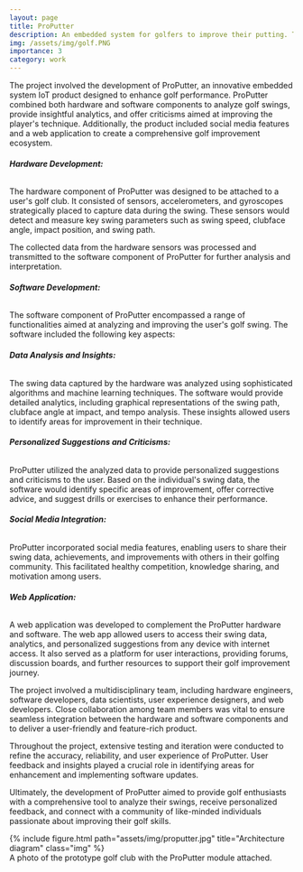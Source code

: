 ```yaml
---
layout: page
title: ProPutter
description: An embedded system for golfers to improve their putting. This project was part of my 3rd year at Imperial College London.
img: /assets/img/golf.PNG
importance: 3
category: work
---
```

<p>The project involved the development of ProPutter, an innovative embedded system IoT product designed to enhance golf performance. ProPutter combined both hardware and software components to analyze golf swings, provide insightful analytics, and offer criticisms aimed at improving the player's technique. Additionally, the product included social media features and a web application to create a comprehensive golf improvement ecosystem.</p>

<h6><b>Hardware Development:</b></h6>
<p>The hardware component of ProPutter was designed to be attached to a user's golf club. It consisted of sensors, accelerometers, and gyroscopes strategically placed to capture data during the swing. These sensors would detect and measure key swing parameters such as swing speed, clubface angle, impact position, and swing path.</p>

<p>The collected data from the hardware sensors was processed and transmitted to the software component of ProPutter for further analysis and interpretation.</p>

<h6><b>Software Development:</b></h6>
<p>The software component of ProPutter encompassed a range of functionalities aimed at analyzing and improving the user's golf swing. The software included the following key aspects:</p>

<h6><b>Data Analysis and Insights:</b></h6>
<p>The swing data captured by the hardware was analyzed using sophisticated algorithms and machine learning techniques. The software would provide detailed analytics, including graphical representations of the swing path, clubface angle at impact, and tempo analysis. These insights allowed users to identify areas for improvement in their technique.</p>

<h6><b>Personalized Suggestions and Criticisms:</b></h6>
<p>ProPutter utilized the analyzed data to provide personalized suggestions and criticisms to the user. Based on the individual's swing data, the software would identify specific areas of improvement, offer corrective advice, and suggest drills or exercises to enhance their performance.</p>

<h6><b>Social Media Integration:</b></h6>
<p>ProPutter incorporated social media features, enabling users to share their swing data, achievements, and improvements with others in their golfing community. This facilitated healthy competition, knowledge sharing, and motivation among users.</p>

<h6><b>Web Application:</b></h6>
<p>A web application was developed to complement the ProPutter hardware and software. The web app allowed users to access their swing data, analytics, and personalized suggestions from any device with internet access. It also served as a platform for user interactions, providing forums, discussion boards, and further resources to support their golf improvement journey.</p>

<p>The project involved a multidisciplinary team, including hardware engineers, software developers, data scientists, user experience designers, and web developers. Close collaboration among team members was vital to ensure seamless integration between the hardware and software components and to deliver a user-friendly and feature-rich product.</p>

<p>Throughout the project, extensive testing and iteration were conducted to refine the accuracy, reliability, and user experience of ProPutter. User feedback and insights played a crucial role in identifying areas for enhancement and implementing software updates.</p>

<p>Ultimately, the development of ProPutter aimed to provide golf enthusiasts with a comprehensive tool to analyze their swings, receive personalized feedback, and connect with a community of like-minded individuals passionate about improving their golf skills.</p>

<div class="row">
    <div class="col-sm mt-3 mt-md-0">
        {% include figure.html path="assets/img/proputter.jpg" title="Architecture diagram" class="img" %}
    </div>
</div>
<div class="caption">
    A photo of the prototype golf club with the ProPutter module attached.
</div>
